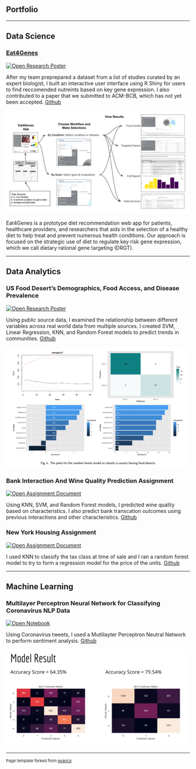 ## Portfolio

---

## Data Science

### [Eat4Genes](https://olyerickson.shinyapps.io/Eat4Genes/)

[![Open Research Poster](https://img.shields.io/badge/PDF-Open_Research_Paper-blue?logo=adobe-acrobat-reader&logoColor=white)](https://github.com/fordm02/fordm02.github.io/blob/master/pdf/ACM-BCB_2022_paper_101.pdf)

After my team preprepared a dataset from a list of studies curated by an expert biologist, I built an interactive user interface using R Shiny for users to find reccomended nutreints based on key gene expression. I also contributed to a paper that we submitted to ACM-BCB, which has not yet been accepted. [Github](https://github.rpi.edu/DataINCITE/Eat4Genes)

<img src="images/Eat4GenesAppFlow (1).png?raw=true"/>

Eat4Genes is a prototype diet recommendation web app for patients, healthcare providers, and researchers that aids in the selection of a healthy diet to help treat and prevent numerous health conditions. Our approach is focused on the strategic use of diet to regulate key risk gene expression, which we call dietary rational gene targeting (DRGT).

---
## Data Analytics

### US Food Desert’s Demographics, Food Access, and Disease Prevalence
[![Open Research Poster](https://img.shields.io/badge/PDF-Open_Research_Poster-blue?logo=adobe-acrobat-reader&logoColor=white)](pdf/DataAnalytics_A6Poster_Morgan_Ford_6000.pdf)

Using public source data, I examined the relationship between different variables across real world data from multiple sources. I created SVM, Linear Regression, KNN, and Random Forest models to predict trends in communities. [Github](https://github.com/fordm02/fooddeserts)

<img src="images/fdrf.png?raw=true"/>

### Bank Interaction And Wine Quality Prediction Assignment

[![Open Assignment Document](https://img.shields.io/badge/PDF-Open_Assignment_Document-blue?logo=adobe-acrobat-reader&logoColor=white)](https://github.rpi.edu/fordm2/DataAnalytics2022_MorganFord/blob/main/Assignment%207/DA_Assignment_7.pdf)

Using KNN, SVM, and  Random Forest models, I predicted wine quality based on characteristics. I also predict bank transcation outcomes using previous interactions and other characteristics. [Github](https://github.rpi.edu/fordm2/DataAnalytics2022_MorganFord/tree/main/Assignment%207)

### New York Housing Assignment 

[![Open Assignment Document](https://img.shields.io/badge/PDF-Open_Assignment_Document-blue?logo=adobe-acrobat-reader&logoColor=white)](https://github.rpi.edu/fordm2/DataAnalytics2022_MorganFord/blob/main/Assignment%204/assignment4.pdf)

I used KNN to classify the tax class at time of sale and I ran a random forest model to try to form a regression model for the price of the units. [Github](https://github.rpi.edu/fordm2/DataAnalytics2022_MorganFord/tree/main/Assignment%204)

---
## Machine Learning

### Multilayer Perceptron Neural Network for Classifying Coronavirus NLP Data

[![Open Notebook](https://img.shields.io/badge/Jupyter-Open_Notebook-blue?logo=Jupyter)](https://github.com/fordm02/corona-nlp-project/blob/main/Project.ipynb)

Using Coronavirus tweets, I used a Mutlilayter Perceptron Neutral Network to perform sentiment analysis. [Github](https://github.com/fordm02/corona-nlp-project)

<img src="images/corona-NLP.png?raw=true"/>






---
<p style="font-size:11px">Page template forked from <a href="https://github.com/evanca/quick-portfolio">evanca</a></p>
<!-- Remove above link if you don't want to attibute -->
